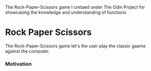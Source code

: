 The Rock-Paper-Scissors game I cretaed under The Odin Project for showcasing the knowledge and understanding of functions

# Rock Paper Scissors
The Rock-Paper-Scissors game let's the user play the classic gaame against the computer.

### Motivation

